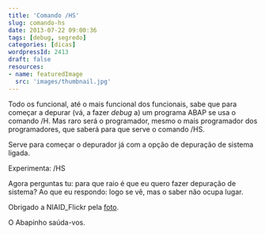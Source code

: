 ```yaml
---
title: 'Comando /HS'
slug: comando-hs
date: 2013-07-22 09:00:36
tags: [debug, segredo]
categories: [dicas]
wordpressId: 2413
draft: false
resources:
- name: featuredImage
  src: 'images/thumbnail.jpg'
---
```

Todo os funcional, até o mais funcional dos funcionais, sabe que para começar a depurar (vá, a fazer _debug_ a) um programa ABAP se usa o comando /H. Mas raro será o programador, mesmo o mais programador dos programadores, que saberá para que serve o comando /HS.

<!--more-->

Serve para começar o depurador já com a opção de depuração de sistema ligada.

Experimenta: /HS

Agora perguntas tu: para que raio é que eu quero fazer depuração de sistema?
Ao que eu respondo: logo se vê, mas o saber não ocupa lugar.

Obrigado a NIAID_Flickr pela [foto][1].

O Abapinho saúda-vos.

   [1]: https://www.flickr.com/photos/niaid/6916074241/
